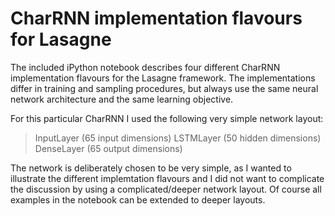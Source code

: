 # CharRNN implementation flavours for Lasagne

The included iPython notebook describes four different CharRNN implementation flavours for the Lasagne framework. The implementations differ in training and sampling procedures, but always use the same neural network architecture and the same learning objective.

For this particular CharRNN I used the following very simple network layout:
> InputLayer (65 input dimensions)
> LSTMLayer  (50 hidden dimensions)
> DenseLayer (65 output dimensions)
  
The network is deliberately chosen to be very simple, as I wanted to illustrate the different implemtation flavours and I did not want to complicate the discussion by using a complicated/deeper network layout.
Of course all examples in the notebook can be extended to deeper layouts.
